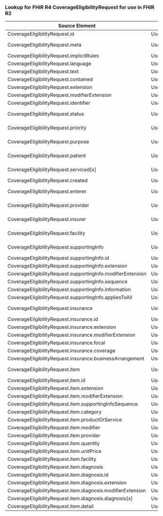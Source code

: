 ### Lookup for FHIR R4 CoverageEligibilityRequest for use in FHIR R2

| Source Element | Usage | Target |
| -------------- | ----- | ------ |
| CoverageEligibilityRequest.id | UseElementRenamed | EligibilityRequest.id |
| CoverageEligibilityRequest.meta | UseExtension | http://hl7.org/fhir/4.0/StructureDefinition/extension-CoverageEligibilityRequest.meta |
| CoverageEligibilityRequest.implicitRules | UseElementRenamed | EligibilityRequest.implicitRules |
| CoverageEligibilityRequest.language | UseElementRenamed | EligibilityRequest.language |
| CoverageEligibilityRequest.text | UseElementRenamed | EligibilityRequest.text |
| CoverageEligibilityRequest.contained | UseElementRenamed | EligibilityRequest.contained |
| CoverageEligibilityRequest.extension | UseElementRenamed | EligibilityRequest.extension |
| CoverageEligibilityRequest.modifierExtension | UseElementRenamed | EligibilityRequest.modifierExtension |
| CoverageEligibilityRequest.identifier | UseElementRenamed | EligibilityRequest.identifier |
| CoverageEligibilityRequest.status | UseExtension | http://hl7.org/fhir/4.0/StructureDefinition/extension-CoverageEligibilityRequest.status |
| CoverageEligibilityRequest.priority | UseExtension | http://hl7.org/fhir/4.0/StructureDefinition/extension-CoverageEligibilityRequest.priority |
| CoverageEligibilityRequest.purpose | UseExtension | http://hl7.org/fhir/4.0/StructureDefinition/extension-CoverageEligibilityRequest.purpose |
| CoverageEligibilityRequest.patient | UseExtension | http://hl7.org/fhir/4.0/StructureDefinition/extension-CoverageEligibilityRequest.patient |
| CoverageEligibilityRequest.serviced[x] | UseExtension | http://hl7.org/fhir/4.0/StructureDefinition/extension-CoverageEligibilityRequest.serviced |
| CoverageEligibilityRequest.created | UseElementRenamed | EligibilityRequest.created |
| CoverageEligibilityRequest.enterer | UseExtension | http://hl7.org/fhir/4.0/StructureDefinition/extension-CoverageEligibilityRequest.enterer |
| CoverageEligibilityRequest.provider | UseExtension | http://hl7.org/fhir/4.0/StructureDefinition/extension-CoverageEligibilityRequest.provider |
| CoverageEligibilityRequest.insurer | UseExtension | http://hl7.org/fhir/4.0/StructureDefinition/extension-CoverageEligibilityRequest.insurer |
| CoverageEligibilityRequest.facility | UseExtension | http://hl7.org/fhir/4.0/StructureDefinition/extension-CoverageEligibilityRequest.facility |
| CoverageEligibilityRequest.supportingInfo | UseExtension | http://hl7.org/fhir/4.0/StructureDefinition/extension-CoverageEligibilityRequest.supportingInfo |
| CoverageEligibilityRequest.supportingInfo.id | UseExtensionFromAncestor | - |
| CoverageEligibilityRequest.supportingInfo.extension | UseExtensionFromAncestor | - |
| CoverageEligibilityRequest.supportingInfo.modifierExtension | UseExtensionFromAncestor | - |
| CoverageEligibilityRequest.supportingInfo.sequence | UseExtensionFromAncestor | - |
| CoverageEligibilityRequest.supportingInfo.information | UseExtensionFromAncestor | - |
| CoverageEligibilityRequest.supportingInfo.appliesToAll | UseExtensionFromAncestor | - |
| CoverageEligibilityRequest.insurance | UseExtension | http://hl7.org/fhir/4.0/StructureDefinition/extension-CoverageEligibilityRequest.insurance |
| CoverageEligibilityRequest.insurance.id | UseExtensionFromAncestor | - |
| CoverageEligibilityRequest.insurance.extension | UseExtensionFromAncestor | - |
| CoverageEligibilityRequest.insurance.modifierExtension | UseExtensionFromAncestor | - |
| CoverageEligibilityRequest.insurance.focal | UseExtensionFromAncestor | - |
| CoverageEligibilityRequest.insurance.coverage | UseExtensionFromAncestor | - |
| CoverageEligibilityRequest.insurance.businessArrangement | UseExtensionFromAncestor | - |
| CoverageEligibilityRequest.item | UseExtension | http://hl7.org/fhir/4.0/StructureDefinition/extension-CoverageEligibilityRequest.item |
| CoverageEligibilityRequest.item.id | UseExtensionFromAncestor | - |
| CoverageEligibilityRequest.item.extension | UseExtensionFromAncestor | - |
| CoverageEligibilityRequest.item.modifierExtension | UseExtensionFromAncestor | - |
| CoverageEligibilityRequest.item.supportingInfoSequence | UseExtensionFromAncestor | - |
| CoverageEligibilityRequest.item.category | UseExtensionFromAncestor | - |
| CoverageEligibilityRequest.item.productOrService | UseExtensionFromAncestor | - |
| CoverageEligibilityRequest.item.modifier | UseExtensionFromAncestor | - |
| CoverageEligibilityRequest.item.provider | UseExtensionFromAncestor | - |
| CoverageEligibilityRequest.item.quantity | UseExtensionFromAncestor | - |
| CoverageEligibilityRequest.item.unitPrice | UseExtensionFromAncestor | - |
| CoverageEligibilityRequest.item.facility | UseExtensionFromAncestor | - |
| CoverageEligibilityRequest.item.diagnosis | UseExtensionFromAncestor | - |
| CoverageEligibilityRequest.item.diagnosis.id | UseExtensionFromAncestor | - |
| CoverageEligibilityRequest.item.diagnosis.extension | UseExtensionFromAncestor | - |
| CoverageEligibilityRequest.item.diagnosis.modifierExtension | UseExtensionFromAncestor | - |
| CoverageEligibilityRequest.item.diagnosis.diagnosis[x] | UseExtensionFromAncestor | - |
| CoverageEligibilityRequest.item.detail | UseExtensionFromAncestor | - |
